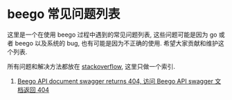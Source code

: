 # beego 常见问题列表

 这里是一个在使用 beego 过程中遇到的常见问题列表, 这些问题可能是因为 go 或者 beego 以及系统的 bug, 也有可能是因为不正确的使用. 希望大家贡献和维护这个列表.

所有问题和解决方法都放在 [stackoverflow](http://stackoverflow.com), 这里只做一个索引.

1. [Beego API document swagger returns 404, 访问 Beego API swagger 文档返回 404](https://stackoverflow.com/questions/25438971/beego-api-document-swagger-returns-404)